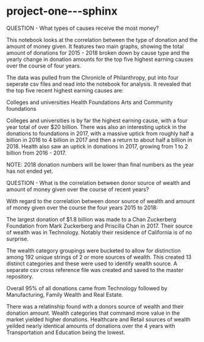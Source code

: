 # project-one---sphinx
QUESTION -	What types of causes receive the most money?

This notebook looks at the correlation between the type of donation and the amount of money given. It features two main graphs, showing the total amount of donations for 2015 - 2018 broken down by cause type and the yearly change in donation amounts for the top five highest earning causes over the course of four years.

The data was pulled from the Chronicle of Philanthropy, put into four seperate csv files and read into the notebook for analysis. It revealed that the top five recent highest earning causes are:

Colleges and universities 
Health 
Foundations 
Arts
and Community foundations

Colleges and universities is by far the highest earning cause, with a four year total of over $20 billion. There was also an interesting uptick in the donations to foundations in 2017, with a massive uptick from roughly half a billion in 2016 to 4 billion in 2017 and then a return to about half a billion in 2018. Health also saw an uptick in donations in 2017, growing from 1 to 2 billion from 2016 - 2017. 

NOTE: 2018 donation numbers will be lower than final numbers as the year has not ended yet. 

QUESTION - What is the correlation between donor source of wealth and amount of money given over the course of recent years? 

With regard to the correlation between donor source of wealth and amount of money given over the course the four years 2015 to 2018:

The largest donation of $1.8 billion was made to a Chan Zuckerberg Foundation from Mark Zuckerberg and Priscilla Chan in 2017. Their source of wealth was in Technology. Notably their residence of California is of no surprise.

The wealth category groupings were bucketed to allow for distinction among 192 unique strings of 2 or more sources of wealth. This created 13 distinct categories and these were used to identify wealth source. A separate csv cross reference file was created and saved to the master repository.

Overall 95% of all donations came from Technology followed by Manufacturing, Family Wealth and Real Estate.

There was a relatinship found with a donors source of wealth and their donation amount. Wealth categories that command more value in the market yielded higher donations. Healthcare and Retail sources of wealth yeilded nearly identical amounts of donations over the 4 years with Transportation and Education being the lowest. 